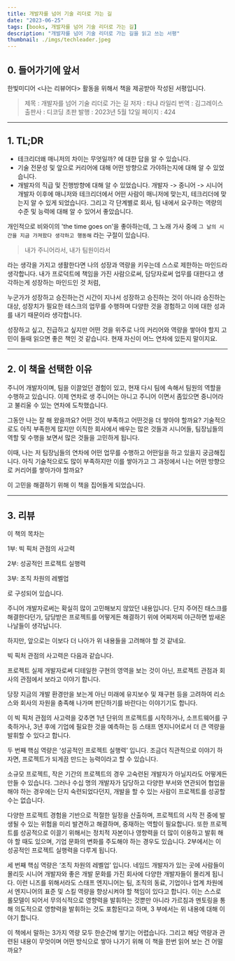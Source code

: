 ```yaml
---
title: 개발자를 넘어 기술 리더로 가는 길
date: "2023-06-25"
tags: [books, 개발자를 넘어 기술 리더로 가는 길]
description: "개발자를 넘어 기술 리더로 가는 길을 읽고 쓰는 서평"
thumbnail: ./imgs/techleader.jpeg
---
```


## 0. 들어가기에 앞서

한빛미디어 <나는 리뷰어다> 활동을 위해서 책을 제공받아 작성된 서평입니다.

> 제목 : 개발자를 넘어 기술 리더로 가는 길
> 저자 : 타냐 라일리
> 번역 : 김그레이스
> 출판사 : 디코딩
> 초판 발행 : 2023년 5월 12일
> 페이지 : 424

---

## 1. TL;DR

- 테크리더왜 매니저의 차이는 무엇일까? 에 대한 답을 알 수 있습니다.
- 기술 전문성 및 앞으로 커리어에 대해 어떤 방향으로 가야하는지에 대해 알 수 있었습니다.
- 개발자의 직급 및 진행방향에 대해 알 수 있었습니다. 개발자 -> 중니어 -> 시니어 개발자 이후에 매니저와 테크리더에서 어떤 사람이 매니저에 맞는지, 테크리더에 맞는지 알 수 있게 되었습니다. 그리고 각 단계별로 회사, 팀 내에서 요구하는 역량의 수준 및 능력에 대해 알 수 있어서 좋았습니다.

개인적으로 비와이의 'the time goes on'을 좋아하는데, 그 노래 가사 중에 `그 날의 시간을 지금 가져왔다 생각하고 행동해` 라는 구절이 있습니다.

> 내가 주니어라서, 내가 팀원이라서

라는 생각을 가지고 생활한다면 나의 성장과 역량을 키우는데 스스로 제한하는 마인드라 생각합니다. 내가 프로덕트에 책임을 가진 사람으로써, 담당자로써 업무를 대한다고 생각하는게 성장하는 마인드인 것 처럼,

누군가가 성장하고 승진하는건 시간이 지나서 성장하고 승진하는 것이 아니라 승진하는 대상, 성장치가 필요한 테스크의 업무를 수행하며 다양한 것을 경험하고 이에 대한 성과를 내기 때문이라 생각합니다.

성장하고 싶고, 진급하고 싶지만 어떤 것을 위주로 나의 커리어와 역량을 쌓아야 할지 고민이 들때 읽으면 좋은 책인 것 같습니다. 현재 자신이 어느 연차에 있든지 말이지요.

---

## 2. 이 책을 선택한 이유

주니어 개발자이며, 팀을 이끌었던 경험이 있고, 현재 다시 팀에 속해서 팀원의 역할을 수행하고 있습니다. 이제 연차로 생 주니어는 아니고 주니어 이면서 좀있으면 중니어라고 불리울 수 있는 연차에 도착했습니다.

그동안 나는 잘 해 왔을까요? 어떤 것이 부족하고 어떤것을 더 쌓아야 할까요? 기술적으로도 아직 부족한게 많지만 이직한 회사에서 배우는 많은 것들과 시니어들, 팀장님들의 역할 및 수행을 보면서 많은 것들을 고민하게 됩니다.

이때, 나는 저 팀장님들의 연차에 어떤 업무를 수행하고 어떤일을 하고 있을지 궁금해집니다. 아직 기술적으로도 많이 부족하지만 이를 쌓아가고 그 과정에서 나는 어떤 방향으로 커리어를 쌓아가야 할까요?

이 고민을 해결하기 위해 이 책을 집어들게 되었습니다.

---

## 3. 리뷰

이 책의 목차는

1부: 빅 픽처 관점의 사고력

2부: 성공적인 프로젝트 실행력

3부: 조직 차원의 레벨업

로 구성되어 있습니다.

주니어 개발자로써는 확실히 많이 고민해보지 않았던 내용입니다. 단지 주어진 태스크를 해결한다던가, 담당받은 프로젝트를 어떻게든 해결하기 위에 어찌저찌 야근하면 밤새온 나날들이 생각납니다.

하지만, 앞으로는 이보다 더 나아가 위 내용들을 고려해야 할 것 같네요.

빅 픽처 관점의 사고력은 다음과 같습니다.

프로젝트 실제 개발자로써 디테일한 구현의 영역을 보는 것이 아닌, 프로젝트 관점과 회사의 관점에서 보라고 이야기 합니다.

당장 지금의 개발 환경만을 보는게 아닌 미래에 유지보수 및 재구현 등을 고려하여 리소스와 회사의 자원을 충족해 나가며 판단하기를 바란다는 이야기기도 합니다.

이 빅 픽처 관점의 사고력을 갖추면 1년 단위의 프로젝트를 시작하거나, 소프트웨어를 구축하거나, 3년 후에 기업에 필요한 것을 예측하는 등 스태프 엔지니어로서 더 큰 역량을 발휘할 수 있다고 합니다.

두 번째 핵심 역량은 ‘성공적인 프로젝트 실행력’ 입니다. 조금더 직관적으로 이야기 하자면, 프로젝트가 되게끔 만드는 능력이라고 할 수 있습니다.

소규모 프로젝트, 작은 기간의 프로젝트의 경우 고숙련된 개발자가 아닐지라도 어떻게든 만들 수 있습니다. 그러나 수십 명의 개발자가 담당하고 다양한 부서와 연관되어 협업을 해야 하는 경우에는 단지 숙련되었다던지, 개발을 할 수 있는 사람이 프로젝트를 성공할 수는 없습니다.

다양한 프로젝트 경험을 기반으로 적절한 일정을 산출하며, 프로젝트의 시작 전 중에 발생될 수 있는 위험을 미리 발견하고 해결하며, 중재하는 역할이 필요합니다.
또한 프로젝트를 성공적으로 이끌기 위해서는 정치적 자본이나 영향력을 더 많이 이용하고 발휘 해야 할 때도 있으며, 기업 문화의 변화를 주도해야 하는 경우도 있습니다. 2부에서는 이 성공적인 프로젝트 실행력을 다루게 됩니다.

세 번째 핵심 역량은 ‘조직 차원의 레벨업’ 입니다. 네임드 개발자가 있는 곳에 사람들이 몰리듯 시니어 개발자와 좋은 개발 문화를 가진 회사에 다양한 개발자들이 몰리게 됩니다. 이런 니즈를 위해서라도 스태프 엔지니어는 팀, 조직의 동료, 기업이나 업계 차원에서 엔지니어의 표준 및 스킬 역량을 향상시켜야 할 책임이 있다고 합니다. 이는 스스로 롤모델이 되어서 무의식적으로 영향력을 발휘하는 것뿐만 아니라 가르침과 멘토링을 통해 의도적으로 영향력을 발휘하는 것도 포함된다고 하며, 3 부에서는 위 내용에 대해 이야기 합니다.

이 책에서 말하는 3가지 역량 모두 한순간에 쌓기는 어렵습니다. 그리고 해당 역량과 관련된 내용이 무엇이며 어떤 방식으로 쌓아 나가기 위해 이 책을 한번 읽어 보는 건 어떨까요?
